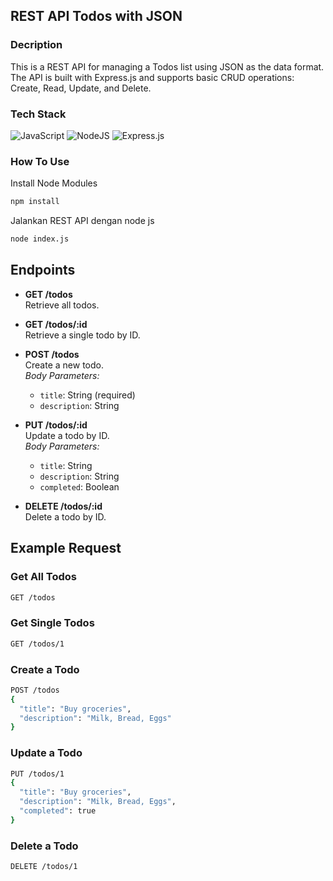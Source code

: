 ## REST API Todos with JSON

### Decription

This is a REST API for managing a Todos list using JSON as the data format. The API is built with Express.js and supports basic CRUD operations: Create, Read, Update, and Delete.

### Tech Stack

![JavaScript](https://img.shields.io/badge/javascript-%23323330.svg?style=for-the-badge&logo=javascript&logoColor=%23F7DF1E)
![NodeJS](https://img.shields.io/badge/node.js-6DA55F?style=for-the-badge&logo=node.js&logoColor=white)
![Express.js](https://img.shields.io/badge/express.js-%23404d59.svg?style=for-the-badge&logo=express&logoColor=%2361DAFB)

### How To Use

Install Node Modules

```bash
npm install
```

Jalankan REST API dengan node js

```bash
node index.js
```

## Endpoints

- **GET /todos**  
  Retrieve all todos.

- **GET /todos/:id**  
  Retrieve a single todo by ID.

- **POST /todos**  
  Create a new todo.  
  _Body Parameters:_

  - `title`: String (required)
  - `description`: String

- **PUT /todos/:id**  
  Update a todo by ID.  
  _Body Parameters:_

  - `title`: String
  - `description`: String
  - `completed`: Boolean

- **DELETE /todos/:id**  
  Delete a todo by ID.

## Example Request

### Get All Todos

```bash
GET /todos
```

### Get Single Todos

```bash
GET /todos/1
```

### Create a Todo

```bash
POST /todos
{
  "title": "Buy groceries",
  "description": "Milk, Bread, Eggs"
}
```

### Update a Todo

```bash
PUT /todos/1
{
  "title": "Buy groceries",
  "description": "Milk, Bread, Eggs",
  "completed": true
}
```

### Delete a Todo

```bash
DELETE /todos/1
```
